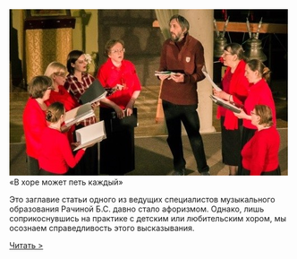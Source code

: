 <div class="article-preview">
<img class="preview-img" src="https://raw.githubusercontent.com/Max1992/fde-storage/master/pictures/facts/article-1.jpg" />
<div>
<div class="preview-title">«В хоре может петь каждый»</div>
<p>Это заглавие  статьи одного из ведущих специалистов музыкального образования Рачиной Б.С. давно стало афоризмом. Однако, лишь соприкоснувшись на практике с детским или любительским хором, мы осознаем справедливость этого высказывания.</p>
<a href="facts/article-1" class="preview-link">Читать ></a>
</div>
</div>

